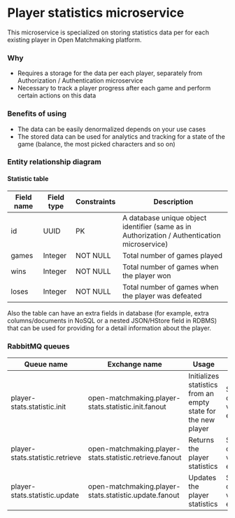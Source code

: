 # Player statistics microservice

This microservice is specialized on storing statistics data per for each existing player in Open Matchmaking platform.

### Why 
- Requires a storage for the data per each player, separately from Authorization / Authentication microservice
- Necessary to track a player progress after each game and perform certain actions on this data 

### Benefits of using
- The data can be easily denormalized depends on your use cases
- The stored data can be used for analytics and tracking for a state of the game (balance, the most picked characters and so on)

### Entity relationship diagram
#### Statistic table
| Field name      | Field type | Constraints | Description                                |
|-----------------|------------|-------------|--------------------------------------------|
| id              | UUID       | PK          | A database unique object identifier (same as in Authorization / Authentication microservice) |
| games           | Integer    | NOT NULL    | Total number of games played                       |
| wins            | Integer    | NOT NULL    | Total number of games when the player won          |
| loses           | Integer    | NOT NULL    | Total number of games when the player was defeated |

Also the table can have an extra fields in database (for example, extra columns/documents in NoSQL or a nested JSON/HStore field in RDBMS) that can be used for providing for a detail information about the player.

### RabbitMQ queues
| Queue name                      | Exchange name                               | Usage                              | Returns                         |
|---------------------------------|---------------------------------------------|------------------------------------|---------------------------------|
| player-stats.statistic.init     | open-matchmaking.player-stats.statistic.init.fanout     | Initializes statistics from an empty state for the new player    | Statistics or a validation error |
| player-stats.statistic.retrieve | open-matchmaking.player-stats.statistic.retrieve.fanout | Returns the player statistics    | Statistics or a validation error |
| player-stats.statistic.update   | open-matchmaking.player-stats.statistic.update.fanout   | Updates the player statistics | Statistics or a validation error |

